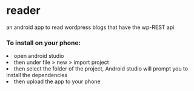# reader
an android app to read wordpress blogs that have the wp-REST api


<h3>To install on your phone:</h3>
<li>
open android studio
</li>
<li>
then under file > new > import project 
</li>
<li>
then select the folder of the project, Android studio will prompt you to install the dependencies 
</li>
<li>
then upload the app to your phone
</li>
